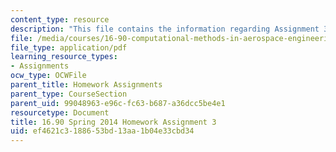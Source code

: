 ```yaml
---
content_type: resource
description: "This file contains the information regarding Assignment 3.\r\n"
file: /media/courses/16-90-computational-methods-in-aerospace-engineering-spring-2014/ef4621c3188653bd13aa1b04e33cbd34_MIT16_90S14_pset3.pdf
file_type: application/pdf
learning_resource_types:
- Assignments
ocw_type: OCWFile
parent_title: Homework Assignments
parent_type: CourseSection
parent_uid: 99048963-e96c-fc63-b687-a36dcc5be4e1
resourcetype: Document
title: 16.90 Spring 2014 Homework Assignment 3
uid: ef4621c3-1886-53bd-13aa-1b04e33cbd34
---
```

